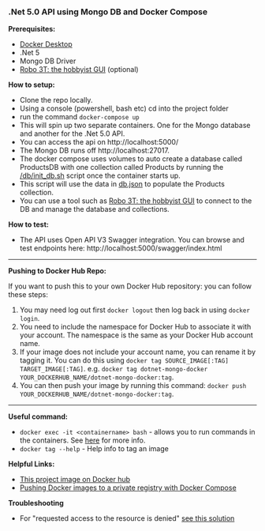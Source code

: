 ### .Net 5.0 API using Mongo DB and Docker Compose

**Prerequisites:**
- [Docker Desktop](https://www.docker.com/products/docker-desktop)
- .Net 5
- Mongo DB Driver
- [Robo 3T: the hobbyist GUI](https://robomongo.org/download) (optional)


**How to setup:**

- Clone the repo locally.
- Using a console (powershell, bash etc) cd into the project folder
- run the command `docker-compose up`
- This will spin up two separate containers. One for the Mongo database and another for the .Net 5.0 API.  
- You can access the api on http://localhost:5000/
- The Mongo DB runs off http://localhost:27017.  
- The docker compose uses volumes to auto create a database called ProductsDB with one collection called Products by running the [/db/init_db.sh](project/db/init_db.sh) script once the container starts up.
- This script will use the data in [db.json](project/db/dump/db.json) to populate the Products collection.
- You can use a tool such as [Robo 3T: the hobbyist GUI](https://robomongo.org/download) to connect to the DB and manage the database and collections.


**How to test:**

- The API uses Open API V3 Swagger integration.  You can browse and test endpoints here: http://localhost:5000/swagger/index.html
___

**Pushing to Docker Hub Repo:**

If you want to push this to your own Docker Hub repository: you can follow these steps:

1. You may need log out first `docker logout` then log back in using `docker login`.
2. You need to include the namespace for Docker Hub to associate it with your account.  The namespace is the same as your Docker Hub account name.
3. If your image does not include your account name, you can rename it by tagging it. You can do this using `docker tag SOURCE_IMAGE[:TAG] TARGET_IMAGE[:TAG]`. e.g. `docker tag dotnet-mongo-docker YOUR_DOCKERHUB_NAME/dotnet-mongo-docker:tag`.
4. You can then push your image by running this command: `docker push YOUR_DOCKERHUB_NAME/dotnet-mongo-docker:tag`.

___
**Useful command:**

- `docker exec -it <containername> bash` - allows you to run commands in the containers. See [here](https://docs.docker.com/engine/reference/commandline/exec/) for more info.
- `docker tag --help` - Help info to tag an image

**Helpful Links:**
- [This project image on Docker hub](https://hub.docker.com/repository/docker/loanburger/dotnet-mongo-docker/general)
- [Pushing Docker images to a private registry with Docker Compose](https://medium.com/@stoyanov.veseline/pushing-docker-images-to-a-private-registry-with-docker-compose-d2797097751)

**Troubleshooting**

- For "requested access to the resource is denied" [see this solution](https://stackoverflow.com/questions/41984399/denied-requested-access-to-the-resource-is-denied-docker)




